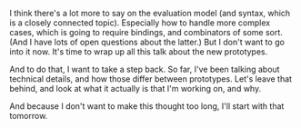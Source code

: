 I think there's a lot more to say on the evaluation model (and syntax, which is
a closely connected topic). Especially how to handle more complex cases, which
is going to require bindings, and combinators of some sort. (And I have lots of
open questions about the latter.) But I don't want to go into it now. It's time
to wrap up all this talk about the new prototypes.

And to do that, I want to take a step back. So far, I've been talking about
technical details, and how those differ between prototypes. Let's leave that
behind, and look at what it actually is that I'm working on, and why.

And because I don't want to make this thought too long, I'll start with that
tomorrow.
